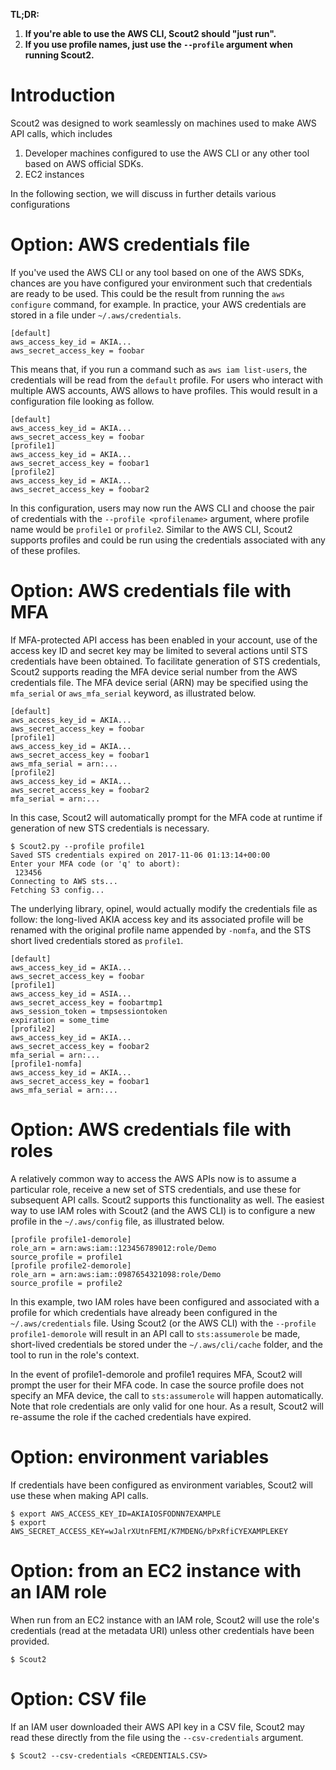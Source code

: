 **TL;DR:**

  1. **If you're able to use the AWS CLI, Scout2 should "just run".**
  2. **If you use profile names, just use the `--profile` argument when running Scout2.**

# Introduction

Scout2 was designed to work seamlessly on machines used to make AWS API calls, which includes

1. Developer machines configured to use the AWS CLI or any other tool based on AWS official SDKs.
2. EC2 instances

In the following section, we will discuss in further details various configurations 

# Option: AWS credentials file

If you've used the AWS CLI or any tool based on one of the AWS SDKs, chances are you have configured your environment such that credentials are ready to be used. This could be the result from running the `aws configure` command, for example. In practice, your AWS credentials are stored in a file under `~/.aws/credentials`.

```
[default]
aws_access_key_id = AKIA...
aws_secret_access_key = foobar
```

This means that, if you run a command such as `aws iam list-users`, the credentials will be read from the `default` profile. For users who interact with multiple AWS accounts, AWS allows to have profiles. This would result in a configuration file looking as follow.

```
[default]
aws_access_key_id = AKIA...
aws_secret_access_key = foobar
[profile1]
aws_access_key_id = AKIA...
aws_secret_access_key = foobar1
[profile2]
aws_access_key_id = AKIA...
aws_secret_access_key = foobar2
```

In this configuration, users may now run the AWS CLI and choose the pair of credentials with the `--profile <profilename>` argument, where profile name would be `profile1` or `profile2`. Similar to the AWS CLI, Scout2 supports profiles and could be run using the credentials associated with any of these profiles.

# Option: AWS credentials file with MFA

If MFA-protected API access has been enabled in your account, use of the access key ID and secret key may be limited to several actions until STS credentials have been obtained. To facilitate generation of STS credentials, Scout2 supports reading the MFA device serial number from the AWS credentials file. The MFA device serial (ARN) may be specified using the `mfa_serial` or `aws_mfa_serial` keyword, as illustrated below.

```
[default]
aws_access_key_id = AKIA...
aws_secret_access_key = foobar
[profile1]
aws_access_key_id = AKIA...
aws_secret_access_key = foobar1
aws_mfa_serial = arn:...
[profile2]
aws_access_key_id = AKIA...
aws_secret_access_key = foobar2
mfa_serial = arn:...
```

In this case, Scout2 will automatically prompt for the MFA code at runtime if generation of new STS credentials is necessary.

```
$ Scout2.py --profile profile1
Saved STS credentials expired on 2017-11-06 01:13:14+00:00
Enter your MFA code (or 'q' to abort): 
 123456
Connecting to AWS sts...
Fetching S3 config...
```

The underlying library, opinel, would actually modify the credentials file as follow: the long-lived AKIA access key and its associated profile will be renamed with the original profile name appended by `-nomfa`, and the STS short lived credentials stored as `profile1`.

```
[default]
aws_access_key_id = AKIA...
aws_secret_access_key = foobar
[profile1]
aws_access_key_id = ASIA...
aws_secret_access_key = foobartmp1
aws_session_token = tmpsessiontoken
expiration = some_time
[profile2]
aws_access_key_id = AKIA...
aws_secret_access_key = foobar2
mfa_serial = arn:...
[profile1-nomfa]
aws_access_key_id = AKIA...
aws_secret_access_key = foobar1
aws_mfa_serial = arn:...
```

# Option: AWS credentials file with roles

A relatively common way to access the AWS APIs now is to assume a particular role, receive a new set of STS credentials, and use these for subsequent API calls. Scout2 supports this functionality as well. The easiest way to use IAM roles with Scout2 (and the AWS CLI) is to configure a new profile in the `~/.aws/config` file, as illustrated below.

```
[profile profile1-demorole]
role_arn = arn:aws:iam::123456789012:role/Demo
source_profile = profile1
[profile profile2-demorole]
role_arn = arn:aws:iam::0987654321098:role/Demo
source_profile = profile2
```

In this example, two IAM roles have been configured and associated with a profile for which credentials have already been configured in the `~/.aws/credentials` file. Using Scout2 (or the AWS CLI) with the `--profile profile1-demorole` will result in an API call to `sts:assumerole` be made, short-lived credentials be stored under the `~/.aws/cli/cache` folder, and the tool to run in the role's context.

In the event of profile1-demorole and profile1 requires MFA, Scout2 will prompt the user for their MFA code. In case the source profile does not specify an MFA device, the call to `sts:assumerole` will happen automatically. Note that role credentials are only valid for one hour. As a result, Scout2 will re-assume the role if the cached credentials have expired.

# Option: environment variables

If credentials have been configured as environment variables, Scout2 will use these when making API calls.

```
$ export AWS_ACCESS_KEY_ID=AKIAIOSFODNN7EXAMPLE
$ export AWS_SECRET_ACCESS_KEY=wJalrXUtnFEMI/K7MDENG/bPxRfiCYEXAMPLEKEY
```

# Option: from an EC2 instance with an IAM role

When run from an EC2 instance with an IAM role, Scout2 will use the role's credentials (read at the metadata URI) unless other credentials have been provided.

```
$ Scout2
```

# Option: CSV file

If an IAM user downloaded their AWS API key in a CSV file, Scout2 may read these directly from the file using the `--csv-credentials` argument.

```
$ Scout2 --csv-credentials <CREDENTIALS.CSV>
```

